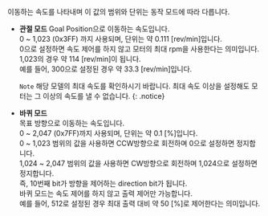 이동하는 속도를 나타내며 이 값의 범위와 단위는 동작 모드에 따라 다릅니다.

+ **관절 모드**
  Goal Position으로 이동하는 속도입니다.  
  0 ~ 1,023 (0x3FF) 까지 사용되며, 단위는 약 0.111 [rev/min]입니다.  
  0으로 설정하면 속도 제어를 하지 않고 모터의 최대 rpm을 사용한다는 의미입니다.  
  1,023의 경우 약 114 [rev/min]이 됩니다.  
  예를 들어, 300으로 설정된 경우 약 33.3 [rev/min]입니다.

  `Note` 해당 모델의 최대 속도를 확인하시기 바랍니다. 최대 속도 이상을 설정해도 모터는 그 이상의 속도를 낼 수 없습니다.
  {: .notice}

+ **바퀴 모드**  
  목표 방향으로 이동하는 속도입니다.  
  0 ~ 2,047 (0x7FF)까지 사용되며, 단위는 약 0.1 [%]입니다.  
  0 ~ 1,023 범위의 값을 사용하면 CCW방향으로 회전하며 0으로 설정하면 정지합니다.  
  1,024 ~ 2,047 범위의 값을 사용하면 CW방향으로 회전하며 1,024으로 설정하면 정지합니다.  
  즉, 10번째 bit가 방향을 제어하는 direction bit가 됩니다.  
  바퀴 모드는 속도 제어를 하지 않고 출력 제어만 가능합니다.  
  예를 들어, 512로 설정된 경우 최대 출력 대비 약 50 [%]로 제어한다는 의미입니다.
